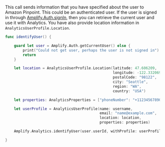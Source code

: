 This call sends information that you have specified about the user to Amazon Pinpoint. This could be an authenticated user. If the user is signed in through [Amplify.Auth.signIn](~/lib/auth/signin.md), then you can retrieve the current user and use it with Analytics. You have also provide location information in `AnalyticsUserProfile.Location`.

```swift
func identifyUser() {

    guard let user = Amplify.Auth.getCurrentUser() else {
        print("Could not get user, perhaps the user is not signed in")
        return
    }

    let location = AnalyticsUserProfile.Location(latitude: 47.606209,
                                                 longitude: -122.332069,
                                                 postalCode: "98122",
                                                 city: "Seattle",
                                                 region: "WA",
                                                 country: "USA")

    let properties: AnalyticsProperties = ["phoneNumber": "+11234567890", "age": 25]

    let userProfile = AnalyticsUserProfile(name: username,
                                           email: "name@example.com",
                                           location: location,
                                           properties: properties)

    Amplify.Analytics.identifyUser(user.userId, withProfile: userProfile)

}
```
